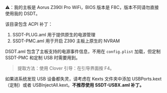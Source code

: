 ⚠️：我的主板是 Aorus Z390I Pro WiFi，BIOS 版本是 F8C，版本不同请勿直接使用我的 DSDT。

该目录包含 ACPI 补丁：

1. SSDT-PLUG.aml 用于提供原生的电源管理
2. SSDT-PMC.aml 用于开启 Z390 主板上原生的 NVRAM

DSDT.aml 包含了主板支持的电源事件信息，不用在 `config.plist` 加载，但定制 SSDT-PMC 和定制 USB 时需要用到。

> 提取方法：使用 Clover 引导：在引导界面按 F4。

如果进系统发现 USB 设备都失灵，请考虑在 Kexts 文件夹中添加 USBPorts.kext（定制）或者 USBInjectAll.kext。**不推荐使用 SSDT-USBX.aml 补丁。**

